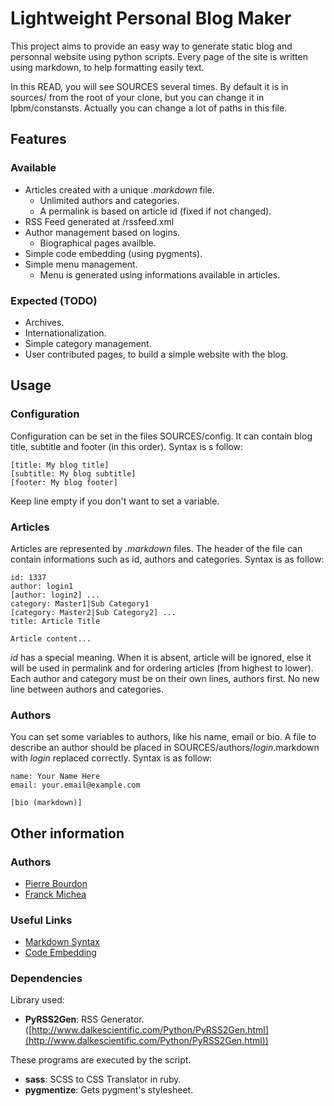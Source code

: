 Lightweight Personal Blog Maker
===============================

This project aims to provide an easy way to generate static blog and personnal
website using python scripts. Every page of the site is written using markdown,
to help formatting easily text.

In this READ, you will see SOURCES several times. By default it is in sources/
from the root of your clone, but you can change it in lpbm/constansts. Actually
you can change a lot of paths in this file.

Features
--------

### Available

* Articles created with a unique *.markdown* file.
    * Unlimited authors and categories.
    * A permalink is based on article id (fixed if not changed).
* RSS Feed generated at /rssfeed.xml
* Author management based on logins.
    * Biographical pages availble.
* Simple code embedding (using pygments).
* Simple menu management.
    * Menu is generated using informations available in articles.

### Expected (TODO)

* Archives.
* Internationalization.
* Simple category management.
* User contributed pages, to build a simple website with the blog.

Usage
-----

### Configuration

Configuration can be set in the files SOURCES/config. It can contain blog
title, subtitle and footer (in this order). Syntax is s follow:

    [title: My blog title]
    [subtitle: My blog subtitle]
    [footer: My blog footer]

Keep line empty if you don't want to set a variable.

### Articles

Articles are represented by *.markdown* files. The header of the file can
contain informations such as id, authors and categories. Syntax is as follow:

    id: 1337
    author: login1
    [author: login2] ...
    category: Master1|Sub Category1
    [category: Master2|Sub Category2] ...
    title: Article Title

    Article content...

*id* has a special meaning. When it is absent, article will be ignored, else it
will be used in permalink and for ordering articles (from highest to lower).
Each author and category must be on their own lines, authors first. No new line
between authors and categories.

### Authors

You can set some variables to authors, like his name, email or bio. A file to
describe an author should be placed in SOURCES/authors/*login*.markdown with
*login* replaced correctly. Syntax is as follow:

    name: Your Name Here
    email: your.email@example.com

    [bio (markdown)]

Other information
-----------------

### Authors

* [Pierre Bourdon](http://blog.delroth.net/)
* [Franck Michea](http://blog.kushou.eu/)

### Useful Links

* [Markdown Syntax](http://daringfireball.net/projects/markdown/syntax)
* [Code Embedding](http://packages.python.org/Markdown/extensions/code_hilite.html)

### Dependencies

Library used:

* **PyRSS2Gen**: RSS Generator. ([http://www.dalkescientific.com/Python/PyRSS2Gen.html](http://www.dalkescientific.com/Python/PyRSS2Gen.html))

These programs are executed by the script.

* **sass**: SCSS to CSS Translator in ruby.
* **pygmentize**: Gets pygment's stylesheet.
